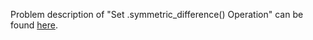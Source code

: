 Problem description of "Set .symmetric_difference() Operation" can be found [here](https://www.hackerrank.com/challenges/py-set-difference-operation/problem?isFullScreen=true).